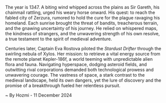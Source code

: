 
The year is 1347.  A biting wind whipped across the plains as Sir Gareth, his chainmail rattling, urged his weary horse onward.  His quest: to reach the fabled city of Zerzura, rumored to hold the cure for the plague ravaging his homeland.  Each sunrise brought the threat of bandits, treacherous terrain, and the gnawing uncertainty of his journey.  He relied on whispered maps, the kindness of strangers, and the unwavering strength of his own resolve, a true testament to the spirit of medieval adventure.


Centuries later, Captain Eva Rostova piloted the *Stardust Drifter* through the swirling nebula of Xylos.  Her mission: to retrieve a vital energy source from the remote planet Kepler-186f, a world teeming with unpredictable alien flora and fauna.  Navigating hyperspace, dodging asteroid fields, and outwitting rival corporations demanded both technological prowess and unwavering courage.  The vastness of space, a stark contrast to the medieval landscape, held its own dangers, yet the lure of discovery and the promise of a breakthrough fueled her relentless pursuit.

~ By Hozmi - 11 December 2024
